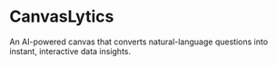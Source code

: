 # CanvasLytics
An AI-powered canvas that converts natural-language questions into instant, interactive data insights.

